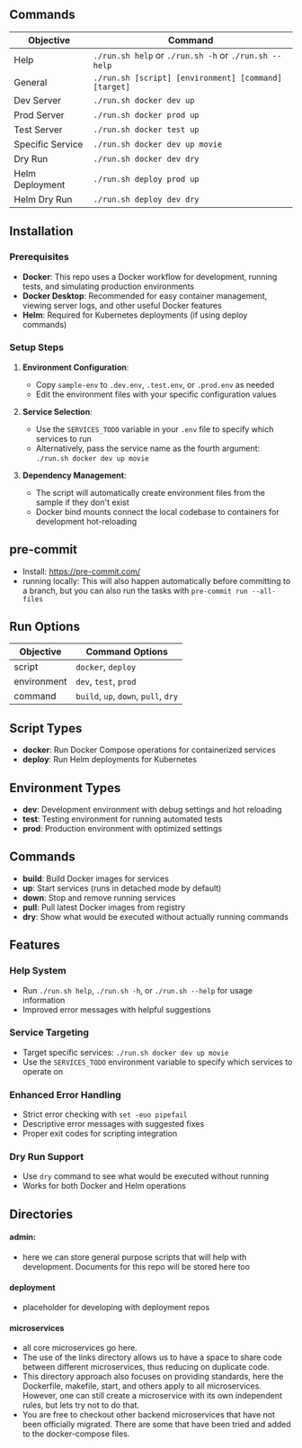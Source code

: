 ## Commands

| Objective        | Command                                               |
| ---------------- | ----------------------------------------------------- |
| Help             | `./run.sh help` or `./run.sh -h` or `./run.sh --help` |
| General          | `./run.sh [script] [environment] [command] [target]`  |
| Dev Server       | `./run.sh docker dev up`                              |
| Prod Server      | `./run.sh docker prod up`                             |
| Test Server      | `./run.sh docker test up`                             |
| Specific Service | `./run.sh docker dev up movie`                        |
| Dry Run          | `./run.sh docker dev dry`                             |
| Helm Deployment  | `./run.sh deploy prod up`                             |
| Helm Dry Run     | `./run.sh deploy dev dry`                             |

## Installation

### Prerequisites

- **Docker**: This repo uses a Docker workflow for development, running tests, and simulating production environments
- **Docker Desktop**: Recommended for easy container management, viewing server logs, and other useful Docker features
- **Helm**: Required for Kubernetes deployments (if using deploy commands)

### Setup Steps

1. **Environment Configuration**:
   - Copy `sample-env` to `.dev.env`, `.test.env`, or `.prod.env` as needed
   - Edit the environment files with your specific configuration values

2. **Service Selection**:
   - Use the `SERVICES_TODO` variable in your `.env` file to specify which services to run
   - Alternatively, pass the service name as the fourth argument: `./run.sh docker dev up movie`

3. **Dependency Management**:
   - The script will automatically create environment files from the sample if they don't exist
   - Docker bind mounts connect the local codebase to containers for development hot-reloading

## pre-commit

- Install: https://pre-commit.com/
- running locally: This will also happen automatically before committing to a branch, but you can also run the tasks with `pre-commit run --all-files`

## Run Options

| Objective   | Command Options                      |
| ----------- | ------------------------------------ |
| script      | `docker`, `deploy`                   |
| environment | `dev`, `test`, `prod`                |
| command     | `build`, `up`, `down`, `pull`, `dry` |

## Script Types

- **docker**: Run Docker Compose operations for containerized services
- **deploy**: Run Helm deployments for Kubernetes

## Environment Types

- **dev**: Development environment with debug settings and hot reloading
- **test**: Testing environment for running automated tests
- **prod**: Production environment with optimized settings

## Commands

- **build**: Build Docker images for services
- **up**: Start services (runs in detached mode by default)
- **down**: Stop and remove running services
- **pull**: Pull latest Docker images from registry
- **dry**: Show what would be executed without actually running commands

## Features

### Help System

- Run `./run.sh help`, `./run.sh -h`, or `./run.sh --help` for usage information
- Improved error messages with helpful suggestions

### Service Targeting

- Target specific services: `./run.sh docker dev up movie`
- Use the `SERVICES_TODO` environment variable to specify which services to operate on

### Enhanced Error Handling

- Strict error checking with `set -euo pipefail`
- Descriptive error messages with suggested fixes
- Proper exit codes for scripting integration

### Dry Run Support

- Use `dry` command to see what would be executed without running
- Works for both Docker and Helm operations

## Directories

#### admin:

- here we can store general purpose scripts that will help with development. Documents for this repo will be stored here too

#### deployment

- placeholder for developing with deployment repos

#### microservices

- all core microservices go here.
- The use of the links directory allows us to have a space to share code between different microservices, thus reducing on duplicate code.
- This directory approach also focuses on providing standards, here the Dockerfile, makefile, start, and others apply to all microservices. However, one can still create a microservice with its own independent rules, but lets try not to do that.
- You are free to checkout other backend microservices that have not been officially migrated. There are some that have been tried and added to the docker-compose files.
